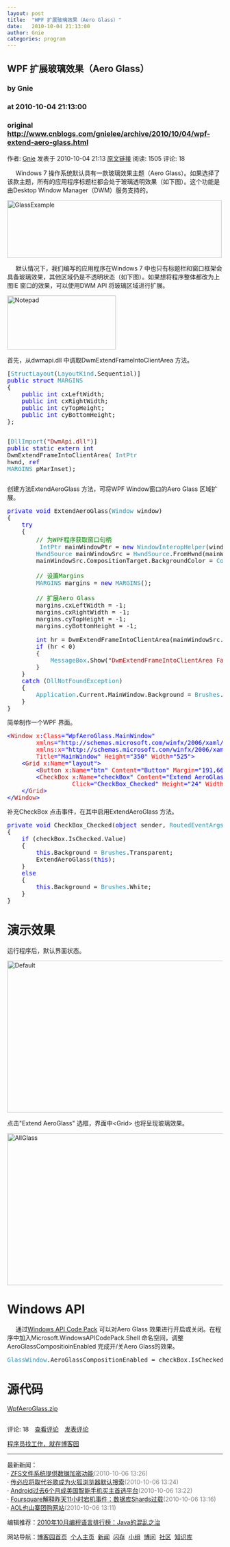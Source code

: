 ```yaml
---
layout: post
title:  "WPF 扩展玻璃效果（Aero Glass）"
date:   2010-10-04 21:13:00
author: Gnie
categories: program
---
```


## WPF 扩展玻璃效果（Aero Glass）
### by Gnie
### at 2010-10-04 21:13:00
### original <http://www.cnblogs.com/gnielee/archive/2010/10/04/wpf-extend-aero-glass.html>

<p><a href="http://www.cnblogs.com/gnielee/"><img src="http://pic.cnblogs.com/face/u40474.jpg" alt="" border="0"></a><br>作者: <a href="http://www.cnblogs.com/gnielee/">Gnie</a> 发表于 2010-10-04 21:13 <a href="http://www.cnblogs.com/gnielee/archive/2010/10/04/wpf-extend-aero-glass.html">原文链接</a> 阅读: 1505 评论: 18</p><p>     Windows 7 操作系统默认具有一款玻璃效果主题（Aero Glass）。如果选择了该款主题，所有的应用程序标题栏都会处于玻璃透明效果（如下图）。这个功能是由Desktop Window Manager（DWM）服务支持的。</p>  <p><img style="background-image:none;border-right-width:0px;padding-left:0px;padding-right:0px;display:inline;border-top-width:0px;border-bottom-width:0px;border-left-width:0px;padding-top:0px" title="GlassExample" border="0" alt="GlassExample" src="http://images.cnblogs.com/cnblogs_com/gnielee/Windows-Live-Writer/WPF_11044/GlassExample.png" width="501" height="134"></p>  <p>     默认情况下，我们编写的应用程序在Windows 7 中也只有标题栏和窗口框架会具备玻璃效果，其他区域仍是不透明状态（如下图）。如果想将程序整体都改为上图IE 窗口的效果，可以使用DWM API 将玻璃区域进行扩展。</p>  <p><img style="background-image:none;border-right-width:0px;padding-left:0px;padding-right:0px;display:inline;border-top-width:0px;border-bottom-width:0px;border-left-width:0px;padding-top:0px" title="Notepad" border="0" alt="Notepad" src="http://images.cnblogs.com/cnblogs_com/gnielee/Windows-Live-Writer/WPF_11044/Notepad_1.png" width="254" height="126"></p>  <p>首先，从dwmapi.dll 中调取DwmExtendFrameIntoClientArea 方法。</p>  <pre>[<span style="color:#2b91af">StructLayout</span>(<span style="color:#2b91af">LayoutKind</span>.Sequential)]
<span style="color:blue">public struct </span><span style="color:#2b91af">MARGINS
</span>{
    <span style="color:blue">public int </span>cxLeftWidth;      
    <span style="color:blue">public int </span>cxRightWidth;     
    <span style="color:blue">public int </span>cyTopHeight;      
    <span style="color:blue">public int </span>cyBottomHeight;   
};

[<span style="color:#2b91af">DllImport</span>(<span style="color:#a31515">&quot;DwmApi.dll&quot;</span>)]
<span style="color:blue">public static extern int </span>DwmExtendFrameIntoClientArea(
    <span style="color:#2b91af">IntPtr </span>hwnd,
    <span style="color:blue">ref </span><span style="color:#2b91af">MARGINS </span>pMarInset);</pre>

<p>创建方法ExtendAeroGlass 方法，可将WPF Window窗口的Aero Glass 区域扩展。</p>

<pre><span style="color:blue">private void </span>ExtendAeroGlass(<span style="color:#2b91af">Window </span>window)
{
    <span style="color:blue">try
    </span>{
        <span style="color:green">// 为WPF程序获取窗口句柄
         </span><span style="color:#2b91af">IntPtr </span>mainWindowPtr = <span style="color:blue">new </span><span style="color:#2b91af">WindowInteropHelper</span>(window).Handle;
        <span style="color:#2b91af">HwndSource </span>mainWindowSrc = <span style="color:#2b91af">HwndSource</span>.FromHwnd(mainWindowPtr);
        mainWindowSrc.CompositionTarget.BackgroundColor = <span style="color:#2b91af">Colors</span>.Transparent;

        <span style="color:green">// 设置Margins
        </span><span style="color:#2b91af">MARGINS </span>margins = <span style="color:blue">new </span><span style="color:#2b91af">MARGINS</span>();

        <span style="color:green">// 扩展Aero Glass
        </span>margins.cxLeftWidth = -1;
        margins.cxRightWidth = -1;
        margins.cyTopHeight = -1;
        margins.cyBottomHeight = -1;

        <span style="color:blue">int </span>hr = DwmExtendFrameIntoClientArea(mainWindowSrc.Handle, <span style="color:blue">ref </span>margins);
        <span style="color:blue">if </span>(hr &lt; 0)
        {
            <span style="color:#2b91af">MessageBox</span>.Show(<span style="color:#a31515">&quot;DwmExtendFrameIntoClientArea Failed&quot;</span>);
        }
    }
    <span style="color:blue">catch </span>(<span style="color:#2b91af">DllNotFoundException</span>)
    {
        <span style="color:#2b91af">Application</span>.Current.MainWindow.Background = <span style="color:#2b91af">Brushes</span>.White;
    }
}</pre>

<p>简单制作一个WPF 界面。</p>

<pre><span style="color:blue">&lt;</span><span style="color:#a31515">Window </span><span style="color:red">x</span><span style="color:blue">:</span><span style="color:red">Class</span><span style="color:blue">=&quot;WpfAeroGlass.MainWindow&quot;
        </span><span style="color:red">xmlns</span><span style="color:blue">=&quot;http://schemas.microsoft.com/winfx/2006/xaml/presentation&quot;
        </span><span style="color:red">xmlns</span><span style="color:blue">:</span><span style="color:red">x</span><span style="color:blue">=&quot;http://schemas.microsoft.com/winfx/2006/xaml&quot;
        </span><span style="color:red">Title</span><span style="color:blue">=&quot;MainWindow&quot; </span><span style="color:red">Height</span><span style="color:blue">=&quot;350&quot; </span><span style="color:red">Width</span><span style="color:blue">=&quot;525&quot;&gt;
    &lt;</span><span style="color:#a31515">Grid </span><span style="color:red">x</span><span style="color:blue">:</span><span style="color:red">Name</span><span style="color:blue">=&quot;layout&quot;&gt;
        &lt;</span><span style="color:#a31515">Button </span><span style="color:red">x</span><span style="color:blue">:</span><span style="color:red">Name</span><span style="color:blue">=&quot;btn&quot; </span><span style="color:red">Content</span><span style="color:blue">=&quot;Button&quot; </span><span style="color:red">Margin</span><span style="color:blue">=&quot;191,66,202,211&quot; /&gt;
        &lt;</span><span style="color:#a31515">CheckBox </span><span style="color:red">x</span><span style="color:blue">:</span><span style="color:red">Name</span><span style="color:blue">=&quot;checkBox&quot; </span><span style="color:red">Content</span><span style="color:blue">=&quot;Extend AeroGlass&quot;
                  </span><span style="color:red">Click</span><span style="color:blue">=&quot;CheckBox_Checked&quot; </span><span style="color:red">Height</span><span style="color:blue">=&quot;24&quot; </span><span style="color:red">Width</span><span style="color:blue">=&quot;121&quot; /&gt;
    &lt;/</span><span style="color:#a31515">Grid</span><span style="color:blue">&gt;
&lt;/</span><span style="color:#a31515">Window</span><span style="color:blue">&gt;
</span></pre>

<p>补充CheckBox 点击事件，在其中启用ExtendAeroGlass 方法。</p>

<pre><span style="color:blue">private void </span>CheckBox_Checked(<span style="color:blue">object </span>sender, <span style="color:#2b91af">RoutedEventArgs </span>e)
{
    <span style="color:blue">if <font color="#000000">(</font></span>checkBox.IsChecked.Value)
    {
        <span style="color:blue">this</span>.Background = <span style="color:#2b91af">Brushes</span>.Transparent;
        ExtendAeroGlass(<span style="color:blue">this</span>);
    }
    <span style="color:blue">else
    </span>{
        <span style="color:blue">this</span>.Background = <span style="color:#2b91af">Brushes</span>.White;
    }
}</pre>

<h1>演示效果</h1>

<p>运行程序后，默认界面状态。</p>

<p><img style="background-image:none;border-right-width:0px;padding-left:0px;padding-right:0px;display:inline;border-top-width:0px;border-bottom-width:0px;border-left-width:0px;padding-top:0px" title="Default" border="0" alt="Default" src="http://images.cnblogs.com/cnblogs_com/gnielee/Windows-Live-Writer/WPF_11044/Default.png" width="529" height="354"></p>

<p>点击&quot;Extend AeroGlass&quot; 选框，界面中&lt;Grid&gt; 也将呈现玻璃效果。</p>

<p><img style="background-image:none;border-right-width:0px;padding-left:0px;padding-right:0px;display:inline;border-top-width:0px;border-bottom-width:0px;border-left-width:0px;padding-top:0px" title="AllGlass" border="0" alt="AllGlass" src="http://images.cnblogs.com/cnblogs_com/gnielee/Windows-Live-Writer/WPF_11044/AllGlass_1.png" width="529" height="354"></p>

<h1>Windows API</h1>

<p>     通过<a href="http://code.msdn.microsoft.com/WindowsAPICodePack">Windows API Code Pack</a> 可以对Aero Glass 效果进行开启或关闭。在程序中加入Microsoft.WindowsAPICodePack.Shell 命名空间，调整AeroGlassCompositioinEnabled 完成开/关Aero Glass的效果。</p>

<pre><span style="color:#2b91af">GlassWindow</span>.AeroGlassCompositionEnabled = checkBox.IsChecked.Value;</pre>

<h1>源代码</h1>

<p><a href="http://cid-c75f4e27adfe5bbc.office.live.com/self.aspx/GnieTech/WpfAeroGlass.zip">WpfAeroGlass.zip</a></p><img src="http://www.cnblogs.com/gnielee/aggbug/1842120.html?type=1" width="1" height="1" alt=""><p>评论: 18　<a href="http://www.cnblogs.com/gnielee/archive/2010/10/04/wpf-extend-aero-glass.html#pagedcomment">查看评论</a>　<a href="http://www.cnblogs.com/gnielee/archive/2010/10/04/wpf-extend-aero-glass.html#commentform">发表评论</a></p><p><a href="http://job.cnblogs.com/">程序员找工作，就在博客园</a></p><hr><p>最新新闻：<br>· <a href="http://news.cnblogs.com/n/76434/">ZFS文件系统提供数据加密功能</a><span style="color:gray">(2010-10-06 13:26)</span><br>· <a href="http://news.cnblogs.com/n/76433/">传必应将取代谷歌成为火狐浏览器默认搜索</a><span style="color:gray">(2010-10-06 13:24)</span><br>· <a href="http://news.cnblogs.com/n/76432/">Android过去6个月成美国智能手机买主首选平台</a><span style="color:gray">(2010-10-06 13:22)</span><br>· <a href="http://news.cnblogs.com/n/76431/">Foursquare解释昨天11小时宕机事件：数据库Shards过载</a><span style="color:gray">(2010-10-06 13:16)</span><br>· <a href="http://news.cnblogs.com/n/76430/">AOL也山寨团购网站</a><span style="color:gray">(2010-10-06 13:11)</span><br></p><p>编辑推荐：<a href="http://news.cnblogs.com/n/76302/">2010年10月编程语言排行榜：Java的混乱之治</a><br></p><p>网站导航：<a href="http://www.cnblogs.com">博客园首页</a>  <a href="http://home.cnblogs.com/">个人主页</a>  <a href="http://news.cnblogs.com">新闻</a>  <a href="http://home.cnblogs.com/ing/">闪存</a>  <a href="http://home.cnblogs.com/group/">小组</a>  <a href="http://space.cnblogs.com/q/">博问</a>  <a href="http://space.cnblogs.com">社区</a>  <a href="http://kb.cnblogs.com">知识库</a></p>